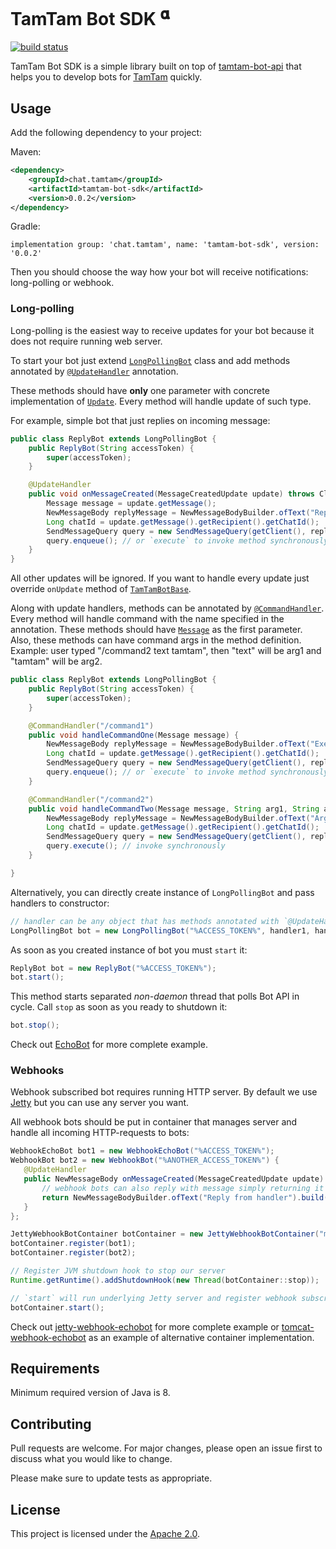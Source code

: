# TamTam Bot SDK <sup><span title="Alpha version. Use in production at your own risk">𝛂</span></sup>

[![build status](https://github.com/tamtam-chat/tamtam-bot-sdk/workflows/Build/badge.svg?branch=master)](https://github.com/tamtam-chat/tamtam-bot-sdk/actions?query=workflow%3A%22Build%22)

TamTam Bot SDK is a simple library built on top of [tamtam-bot-api](https://github.com/tamtam-chat/tamtam-bot-api) that
helps you to develop bots for [TamTam](https://tamtam.chat) quickly.

## Usage

Add the following dependency to your project:

Maven:
```xml
<dependency>
    <groupId>chat.tamtam</groupId>
    <artifactId>tamtam-bot-sdk</artifactId>
    <version>0.0.2</version>
</dependency>
```

Gradle:
```
implementation group: 'chat.tamtam', name: 'tamtam-bot-sdk', version: '0.0.2'
```

Then you should choose the way how your bot will receive notifications: long-polling or webhook.

### Long-polling

Long-polling is the easiest way to receive updates for your bot because it does not require running web server.

To start your bot just extend [`LongPollingBot`](src/main/java/chat/tamtam/bot/longpolling/LongPollingBot.java) class and add methods annotated by [`@UpdateHandler`](src/main/java/chat/tamtam/bot/annotations/UpdateHandler.java) annotation.

These methods should have **only** one parameter with concrete implementation of [`Update`](https://github.com/tamtam-chat/tamtam-bot-api/blob/master/src/main/java/chat/tamtam/botapi/model/Update.java). Every method will handle update of such type.

For example, simple bot that just replies on incoming message:

```java
public class ReplyBot extends LongPollingBot {
    public ReplyBot(String accessToken) {
        super(accessToken);
    }

    @UpdateHandler
    public void onMessageCreated(MessageCreatedUpdate update) throws ClientException {
        Message message = update.getMessage();
        NewMessageBody replyMessage = NewMessageBodyBuilder.ofText("Reply on: " + message.getBody()).build();
        Long chatId = update.getMessage().getRecipient().getChatId();
        SendMessageQuery query = new SendMessageQuery(getClient(), replyMessage).chatId(chatId);
        query.enqueue(); // or `execute` to invoke method synchronously
    }
}
```

All other updates will be ignored. If you want to handle every update just override `onUpdate` method of [`TamTamBotBase`](src/main/java/chat/tamtam/bot/TamTamBotBase.java).

Along with update handlers, methods can be annotated by [`@CommandHandler`](src/main/java/chat/tamtam/bot/annotations/CommandHandler.java). Every method will handle command with the name specified in the annotation.
These methods should have [`Message`](https://github.com/tamtam-chat/tamtam-bot-api/blob/master/src/main/java/chat/tamtam/botapi/model/Message.java) as the first parameter. Also, these methods can have command args in the method definition. 
Example: user typed "/command2 text tamtam", then "text" will be arg1 and "tamtam" will be arg2.
```java
public class ReplyBot extends LongPollingBot {
    public ReplyBot(String accessToken) {
        super(accessToken);
    }

    @CommandHandler("/command1")
    public void handleCommandOne(Message message) {
        NewMessageBody replyMessage = NewMessageBodyBuilder.ofText("Executed command1").build();
        Long chatId = update.getMessage().getRecipient().getChatId();
        SendMessageQuery query = new SendMessageQuery(getClient(), replyMessage).chatId(chatId);
        query.enqueue(); // or `execute` to invoke method synchronously
    }

    @CommandHandler("/command2")
    public void handleCommandTwo(Message message, String arg1, String arg2) {
        NewMessageBody replyMessage = NewMessageBodyBuilder.ofText("Args of command2: " + arg1 + ", " + arg2).build();
        Long chatId = update.getMessage().getRecipient().getChatId();
        SendMessageQuery query = new SendMessageQuery(getClient(), replyMessage).chatId(chatId);
        query.execute(); // invoke synchronously
    }

}
```

Alternatively, you can directly create instance of `LongPollingBot` and pass handlers to constructor:
```java
// handler can be any object that has methods annotated with `@UpdateHandler`
LongPollingBot bot = new LongPollingBot("%ACCESS_TOKEN%", handler1, handler2);
```

As soon as you created instance of bot you must `start` it:

```java
ReplyBot bot = new ReplyBot("%ACCESS_TOKEN%");
bot.start();
```
This method starts separated *non-daemon* thread that polls Bot API in cycle.
Call `stop` as soon as you ready to shutdown it:

```java
bot.stop();
```

Check out [EchoBot](examples/longpolling-echobot/src/main/java/chat/tamtam/echobot/Main.java) for more complete example.

### Webhooks

Webhook subscribed bot requires running HTTP server. By default we use [Jetty](https://www.eclipse.org/jetty/)
but you can use any server you want.

All webhook bots should be put in container that manages server and handle all incoming HTTP-requests to bots:

```java
WebhookEchoBot bot1 = new WebhookEchoBot("%ACCESS_TOKEN%");
WebhookBot bot2 = new WebhookBot("%ANOTHER_ACCESS_TOKEN%") {
   @UpdateHandler
   public NewMessageBody onMessageCreated(MessageCreatedUpdate update) {
       // webhook bots can also reply with message simply returning it from update handler 
       return NewMessageBodyBuilder.ofText("Reply from handler").build();
   }
};

JettyWebhookBotContainer botContainer = new JettyWebhookBotContainer("mysupercoolbot.com", 8080);
botContainer.register(bot1);
botContainer.register(bot2);

// Register JVM shutdown hook to stop our server
Runtime.getRuntime().addShutdownHook(new Thread(botContainer::stop));

// `start` will run underlying Jetty server and register webhook subscription for each bot
botContainer.start();
```

Check out [jetty-webhook-echobot](examples/jetty-webhook-echobot/src/main/java/chat/tamtam/echobot/WebhookEchoBot.java)
for more complete example or [tomcat-webhook-echobot](examples/tomcat-webhook-echobot/src/main/java/chat/tamtam/echobot/WebhookEchoBot.java)
as an example of alternative container implementation.

## Requirements

Minimum required version of Java is 8.

## Contributing

Pull requests are welcome. For major changes, please open an issue first to discuss what you would like to change.

Please make sure to update tests as appropriate.

## License

This project is licensed under the [Apache 2.0](https://www.apache.org/licenses/LICENSE-2.0).
